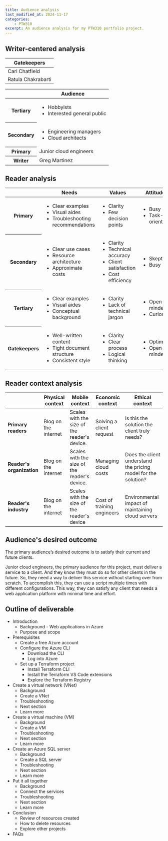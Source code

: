 ```yaml
---
title: Audience analysis
last_modified_at: 2024-11-17
categories:
    - PTW310
excerpt: An audience analysis for my PTW310 portfolio project.
---
```


## Writer-centered analysis

| Gatekeepers |
|-------------|
| Carl Chatfield |
| Ratula Chakrabarti |

<table>
    <thead>
        <tr>
            <th></th>
            <th>Audience</th>
        </tr>
    </thead>
    <tbody>
        <tr>
            <th>Tertiary</th>
            <td><ul>
                <li>Hobbyists</li>
                <li>Interested general public</li>
            </ul></td>
        </tr>
        <tr>
            <th>Secondary</th>
            <td><ul>
                <li>Engineering managers</li>
                <li>Cloud architects</li>
            </ul></td>
        </tr>
        <tr>
            <th>Primary</th>
            <td>Junior cloud engineers</td>
        </tr>
        <tr>
            <th>Writer</th>
            <td>Greg Martinez</td>
        </tr>
    </tbody>
</table>

## Reader analysis

<table>
    <thead>
        <tr>
            <th></th>
            <th>Needs</th>
            <th>Values</th>
            <th>Attitudes</th>
        </tr>
    </thead>
    <tbody>
        <tr>
            <th>Primary</th>
            <td><ul>
                <li>Clear examples</li>
                <li>Visual aides</li>
                <li>Troubleshooting recommendations</li>
            </ul></td>
            <td><ul>
                <li>Clarity</li>
                <li>Few decision points</li>
            </ul></td>
            <td><ul>
                <li>Busy</li>
                <li>Task-oriented</li>
            </ul></td>
        </tr>
        <tr>
            <th>Secondary</th>
            <td><ul>
                <li>Clear use cases</li>
                <li>Resource architecture</li>
                <li>Approximate costs</li>
            </ul></td>
            <td><ul>
                <li>Clarity</li>
                <li>Technical accuracy</li>
                <li>Client satisfaction</li>
                <li>Cost efficiency</li>
            </ul></td>
            <td><ul>
                <li>Skeptical</li>
                <li>Busy</li>
            </ul></td>
        </tr>
        <tr>
            <th>Tertiary</th>
            <td><ul>
                <li>Clear examples</li>
                <li>Visual aides</li>
                <li>Conceptual background</li>
            </ul></td>
            <td><ul>
                <li>Clarity</li>
                <li>Lack of technical jargon</li>
            </ul></td>
            <td><ul>
                <li>Open-minded</li>
                <li>Curious</li>
            </ul></td>
        </tr>
        <tr>
            <th>Gatekeepers</th>
            <td><ul>
                <li>Well-written content</li>
                <li>Tight document structure</li>
                <li>Consistent style</li>
            </ul></td>
            <td><ul>
                <li>Clarity</li>
                <li>Clear process</li>
                <li>Logical thinking</li>
            </ul></td>
            <td><ul>
                <li>Optimistic</li>
                <li>Open-minded</li>
            </ul></td>
        </tr>
    </tbody>
</table>

## Reader context analysis

| | Physical context | Mobile context | Economic context | Ethical context |
|-|------------------|----------------|------------------|---------|
| **Primary readers** | Blog on the internet | Scales with the size of the reader's device. | Solving a client request | Is this the solution the client truly needs? |
| **Reader's organization** | Blog on the internet | Scales with the size of the reader's device. | Managing cloud costs | Does the client understand the pricing model for the solution? |
| **Reader's industry** | Blog on the internet | Scales with the size of the reader's device | Cost of training engineers | Environmental impact of maintaining cloud servers |

## Audience's desired outcome

The primary audience’s desired outcome is to satisfy their current and future clients.

Junior cloud engineers, the primary audience for this project, must deliver a service
to a client. And they know they must do so for other clients in the future. So,
they need a way to deliver this service without starting over from scratch. To
accomplish this, they can use a script multiple times with different configurations.
This way, they can satisfy any client that needs a web application platform with
minimal time and effort.

## Outline of deliverable

- Introduction
  - Background - Web applications in Azure
  - Purpose and scope
- Prerequisites
  - Create a free Azure account
  - Configure the Azure CLI
    - Download the CLI
    - Log into Azure
  - Set up a Terraform project
    - Install Terraform CLI
    - Install the Terraform VS Code extensions
    - Explore the Terraform Registry
- Create a virtual network (VNet)
  - Background
  - Create a VNet
  - Troubleshooting
  - Next section
  - Learn more
- Create a virtual machine (VM)
  - Background
  - Create a VM
  - Troubleshooting
  - Next section
  - Learn more
- Create an Azure SQL server
  - Background
  - Create a SQL server
  - Troubleshooting
  - Next section
  - Learn more
- Put it all together
  - Background
  - Connect the services
  - Troubleshooting
  - Next section
  - Learn more
- Conclusion
  - Review of resources created
  - How to delete resources
  - Explore other projects
- FAQs

